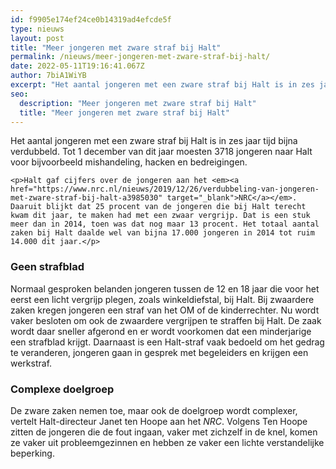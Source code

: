 ```yaml
---
id: f9905e174ef24ce0b14319ad4efcde5f
type: nieuws
layout: post
title: "Meer jongeren met zware straf bij Halt"
permalink: /nieuws/meer-jongeren-met-zware-straf-bij-halt/
date: 2022-05-11T19:16:41.067Z
author: 7biA1WiYB
excerpt: "Het aantal jongeren met een zware straf bij Halt is in zes jaar tijd bijna verdubbeld. Tot 1 december van dit jaar moesten 3718 jongeren naar Halt voor bijvoorbeeld mishandeling, hacken en bedreigingen.  "
seo:
  description: "Meer jongeren met zware straf bij Halt"
  title: "Meer jongeren met zware straf bij Halt"
---
```

Het aantal jongeren met een zware straf bij Halt is in zes jaar tijd bijna verdubbeld. Tot 1 december van dit jaar moesten 3718 jongeren naar Halt voor bijvoorbeeld mishandeling, hacken en bedreigingen.  

    <p>Halt gaf cijfers over de jongeren aan het <em><a href="https://www.nrc.nl/nieuws/2019/12/26/verdubbeling-van-jongeren-met-zware-straf-bij-halt-a3985030" target="_blank">NRC</a></em>. Daaruit blijkt dat 25 procent van de jongeren die bij Halt terecht kwam dit jaar, te maken had met een zwaar vergrijp. Dat is een stuk meer dan in 2014, toen was dat nog maar 13 procent. Het totaal aantal zaken bij Halt daalde wel van bijna 17.000 jongeren in 2014 tot ruim 14.000 dit jaar.</p>
<h3>Geen strafblad</h3>
<p>Normaal gesproken belanden jongeren tussen de 12 en 18 jaar die voor het eerst een licht vergrijp plegen, zoals winkeldiefstal, bij Halt. Bij zwaardere zaken kregen jongeren een straf van het OM of de kinderrechter. Nu wordt vaker besloten om ook de zwaardere vergrijpen te straffen bij Halt. De zaak wordt daar sneller afgerond en er wordt voorkomen dat een minderjarige een strafblad krijgt. Daarnaast is een Halt-straf vaak bedoeld om het gedrag te veranderen, jongeren gaan in gesprek met begeleiders en krijgen een werkstraf.</p>
<h3>Complexe doelgroep</h3>
<p>De zware zaken nemen toe, maar ook de doelgroep wordt complexer, vertelt Halt-directeur Janet ten Hoope aan het <em>NRC</em>. Volgens Ten Hoope zitten de jongeren die de fout ingaan, vaker met zichzelf in de knel, komen ze vaker uit probleemgezinnen en hebben ze vaker een lichte verstandelijke beperking.</p>  
